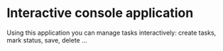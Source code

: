 # Interactive console application

Using this application you can manage tasks interactively: create tasks, mark status, save, delete ...